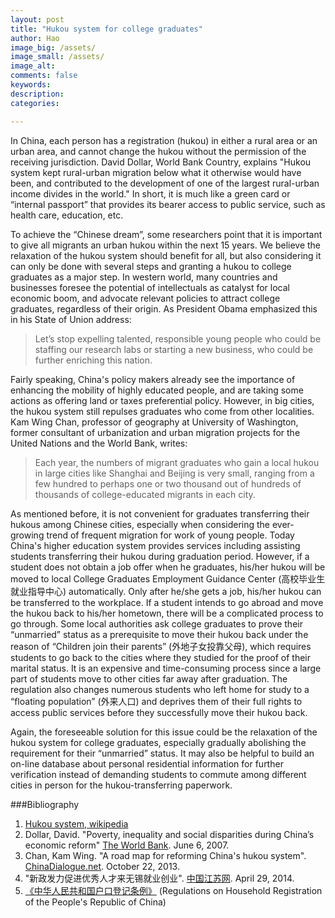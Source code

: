 ```yaml
---
layout: post
title: "Hukou system for college graduates"
author: Hao
image_big: /assets/
image_small: /assets/
image_alt: 
comments: false
keywords:
description:
categories:

---
```


In China, each person has a registration (hukou) in either a rural area or an urban area, and cannot change the hukou without the permission of the receiving jurisdiction. David Dollar, World Bank Country, explains "Hukou system kept rural-urban migration below what it otherwise would have been, and contributed to the development of one of the largest rural-urban income divides in the world." In short, it is much like a green card or “internal passport” that provides its bearer access to public service, such as health care, education, etc.

To achieve the “Chinese dream”, some researchers point that it is important to give all migrants an urban hukou within the next 15 years. We believe the relaxation of the hukou system should benefit for all, but also considering it can only be done with several steps and granting a hukou to college graduates as a major step. In western world, many countries and businesses foresee the potential of intellectuals as catalyst for local economic boom, and advocate relevant policies to attract college graduates, regardless of their origin. As President Obama emphasized this in his State of Union address:

>Let’s stop expelling talented, responsible young people who could be staffing our research labs or starting a new business, who could be further enriching this nation.

Fairly speaking, China's policy makers already see the importance of enhancing the mobility of highly educated people, and are taking some actions as offering land or taxes preferential policy. However, in big cities, the hukou system still repulses graduates who come from other localities. Kam Wing Chan, professor of geography at University of Washington, former consultant of urbanization and urban migration projects for the United Nations and the World Bank, writes:

>Each year, the numbers of migrant graduates who gain a local hukou in large cities like Shanghai and Beijing is very small, ranging from a few hundred to perhaps one or two thousand out of hundreds of thousands of college-educated migrants in each city.

As mentioned before, it is not convenient for graduates transferring their hukous among Chinese cities, especially when considering the ever-growing trend of frequent migration for work of young people. Today China's higher education system provides services including assisting students transferring their hukou during graduation period. However, if a student does not obtain a job offer when he graduates, his/her hukou will be moved to local College Graduates Employment Guidance Center (高校毕业生就业指导中心) automatically. Only after he/she gets a job, his/her hukou can be transferred to the workplace. If a student intends to go abroad and move the hukou back to his/her hometown, there will be a complicated process to go through. Some local authorities ask college graduates to prove their “unmarried” status as a prerequisite to move their hukou back under the reason of “Children join their parents” (外地子女投靠父母), which requires students to go back to the cities where they studied for the proof of their marital status. It is an expensive and time-consuming process since a large part of students move to other cities far away after graduation. The regulation also changes numerous students who left home for study to a “floating population” (外来人口) and deprives them of their full rights to access public services before they successfully move their hukou back.

Again, the foreseeable solution for this issue could be the relaxation of the hukou system for college graduates, especially gradually abolishing the requirement for their “unmarried” status. It may also be helpful to build an on-line database about personal residential information for further verification instead of demanding students to commute among different cities in person for the hukou-transferring paperwork. 


###Bibliography
1. [Hukou system, wikipedia][1]
2. Dollar, David. "Poverty, inequality and social disparities during China’s economic reform" [The World Bank][2]. June 6, 2007.
3. Chan, Kam Wing. "A road map for reforming China's hukou system". [ChinaDialogue.net][3]. October 22, 2013.
4. "新政发力促进优秀人才来无锡就业创业". [中国江苏网][4]. April 29, 2014.
5. [《中华人民共和国户口登记条例》][5] (Regulations on Household Registration of the People's Republic of China)

[1]:http://en.wikipedia.org/wiki/hukou_system
[2]:http://econ.worldbank.org/external/default/main?pagePK=64165259&theSitePK=477872&piPK=64165421&menuPK=64166093&entityID=000016406_20070613095018 "paper on The World Bank"
[3]:https://www.chinadialogue.net/article/show/single/en/6432-A-road-map-for-reforming-China-s-hukou-system "article on ChinaDialogue.net"
[4]:http://jsnews.jschina.com.cn/system/2014/04/29/020873979.shtml "article on www.jschina.com.cn"
[5]:http://www.npc.gov.cn/wxzl/gongbao/2000-12/10/content_5004332.htm
